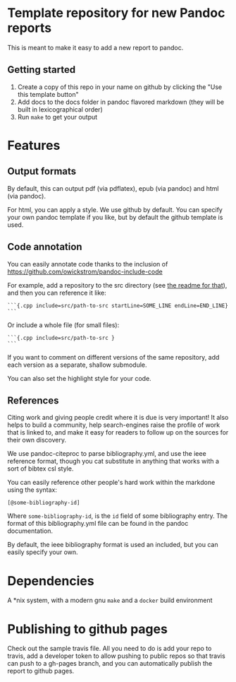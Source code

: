 # Template repository for new Pandoc reports

This is meant to make it easy to add a new report to pandoc.

## Getting started

1. Create a copy of this repo in your name on github by clicking the "Use this template button" 
1. Add docs to the docs folder in pandoc flavored markdown (they will be built in lexicographical order)
1. Run `make` to get your output

# Features

## Output formats

By default, this can output pdf (via pdflatex), epub (via pandoc) and html (via pandoc).

For html, you can apply a style. We use github by default. You can specify
your own pandoc template if you like, but by default the github template is used.

## Code annotation

You can easily annotate code thanks to the inclusion of https://github.com/owickstrom/pandoc-include-code

For example, add a repository to the src directory (see [the readme for that](src/README.md)), and then you can reference it like:

````
```{.cpp include=src/path-to-src startLine=SOME_LINE endLine=END_LINE}
```
````

Or include a whole file (for small files):

````
```{.cpp include=src/path-to-src }
```
````

If you want to comment on different versions of the same repository, add each
version as a separate, shallow submodule.

You can also set the highlight style for your code.

## References

Citing work and giving people credit where it is due is very important! It also helps to build a community, help search-engines raise the profile of work that is linked to, and make it easy for readers to follow up on the sources for their own discovery.

We use pandoc-citeproc to parse bibliography.yml, and use the ieee reference format, though you cat substitute in anything that works with a sort of bibtex csl style.

You can easily reference other people's hard work within the markdone using the 
syntax:

```
[@some-bibliography-id]
```

Where `some-bibliography-id`, is the `id` field of some bibliography entry. The
format of this bibliography.yml file can be found in the pandoc documentation.

By default, the ieee bibliography format is used an included, but you can easily
specify your own.

# Dependencies

A \*nix system, with a modern gnu `make` and a `docker` build environment

# Publishing to github pages

Check out the sample travis file. All you need to do is add your repo to travis,
add a developer token to allow pushing to public repos so that travis can
push to a gh-pages branch, and you can automatically publish the report to
github pages.

